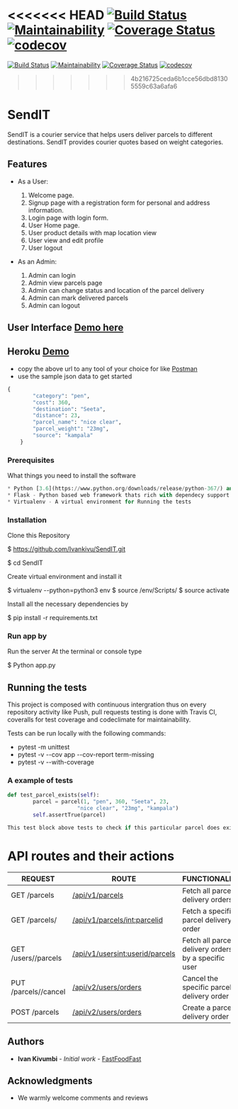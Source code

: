 <<<<<<< HEAD
[![Build Status](https://travis-ci.org/Ivankivu/SendIT.svg?branch=e4129693-sendit-api)](https://travis-ci.org/Ivankivu/SendIT) [![Maintainability](https://api.codeclimate.com/v1/badges/e98ad700ef47397de5a0/maintainability)](https://codeclimate.com/github/Ivankivu/SendIT/maintainability) [![Coverage Status](https://coveralls.io/repos/github/Ivankivu/SendIT/badge.svg?branch=161794702-e4129693-sendit-api)](https://coveralls.io/github/Ivankivu/SendIT?branch=161794702-e4129693-sendit-api) [![codecov](https://codecov.io/gh/Ivankivu/SendIT/branch/e4129693-sendit-api/graph/badge.svg)](https://codecov.io/gh/Ivankivu/SendIT)
=======
[![Build Status](https://travis-ci.org/Ivankivu/SendIT.svg?branch=e4129693-sendit-api)](https://travis-ci.org/Ivankivu/SendIT) 
[![Maintainability](https://api.codeclimate.com/v1/badges/e98ad700ef47397de5a0/maintainability)](https://codeclimate.com/github/Ivankivu/SendIT/maintainability) [![Coverage Status](https://coveralls.io/repos/github/Ivankivu/SendIT/badge.svg?branch=e4129693-sendit-api)](https://coveralls.io/github/Ivankivu/SendIT?branch=e4129693-sendit-api) [![codecov](https://codecov.io/gh/Ivankivu/SendIT/branch/e4129693-sendit-api/graph/badge.svg)](https://codecov.io/gh/Ivankivu/SendIT)
>>>>>>> 4b216725ceda6b1cce56dbd81305559c63a6afa6

# SendIT

SendIT is a courier service that helps users deliver parcels to different destinations. SendIT provides courier quotes based on weight categories.

## Features

* As a User:
    1. Welcome page.
    2. Signup page with a registration form for personal and address information.
    3. Login page with login form.
    4. User Home page.
    5. User product details with map location view
    6. User view and edit profile
    7. User logout

* As an Admin:
    1. Admin can login
    2. Admin view parcels page
    3. Admin can change status and location of the parcel delivery
    4. Admin can mark delivered parcels
    5. Admin can logout

## User Interface [Demo here](https://ivankivu.github.io/SendIT/UI/)

## Heroku [Demo](https://sendit-api-v1.herokuapp.com/)

* copy the above url to any tool of your choice for like [Postman](https://www.getpostman.com/)
* use the sample json data to get started

```python
{
        "category": "pen",
        "cost": 360,
        "destination": "Seeta",
        "distance": 23,
        "parcel_name": "nice clear",
        "parcel_weight": "23mg",
        "source": "kampala"
    }
```

### Prerequisites

What things you need to install the software

```python
* Python [3.6](https://www.python.org/downloads/release/python-367/) and later- Programming language that lets you work more dynamically
* Flask - Python based web framework thats rich with dependecy support
* Virtualenv - A virtual environment for Running the tests
```

### Installation

Clone this Repository

$ https://github.com/Ivankivu/SendIT.git

$ cd SendIT

Create virtual environment and install it

$ virtualenv --python=python3 env
$ source /env/Scripts/
$ source activate

Install all the necessary dependencies by

$ pip install -r requirements.txt

### Run app by

Run the server At the terminal or console type

$ Python app.py

## Running the tests

This project is composed with continuous intergration thus on every repository activity like Push, pull requests testing is done
with Travis CI, coveralls for test coverage and codeclimate for maintainability.

Tests can be run locally with the following commands:

* pytest -m unittest
* pytest -v --cov app --cov-report term-missing
* pytest -v --with-coverage

### A example of tests

```python
def test_parcel_exists(self):
        parcel = parcel(1, "pen", 360, "Seeta", 23,
                      "nice clear", "23mg", "kampala")
        self.assertTrue(parcel)

This test block above tests to check if this particular parcel does exist in the list
```

# API routes and their actions

| REQUEST | ROUTE | FUNCTIONALITY |
| ------- | ----- | ------------- |
| GET /parcels | [/api/v1/parcels](https://sendit-api-v1.herokuapp.com/api/v1/parcel) | Fetch all parcel delivery orders |
| GET /parcels/<parcelId> | [/api/v1/parcels/<int:parcelid>](https://sendit-api-v1.herokuapp.com/api/v1/parcels/1) | Fetch a specific parcel delivery order |
| GET /users/<userId>/parcels | [/api/v1/users<int:userid>/parcels](https://sendit-api-v1.herokuapp.com/api/v1/users/1/parcels) | Fetch all parcel delivery orders by a specific user|
| PUT /parcels/<parcelId>/cancel| [/api/v2/users/orders](https://sendit-api-v1.herokuapp.com/api/v1/parcels/1/cancel) | Cancel the specific parcel delivery order|
| POST /parcels| [/api/v2/users/orders](https://sendit-api-v1.herokuapp.com/api/v1/parcels) | Create a parcel delivery order |

## Authors

* **Ivan Kivumbi** - *Initial work* - [FastFoodFast](https://github.com/Fast-Food-Fast)

## Acknowledgments

* We warmly welcome comments and reviews